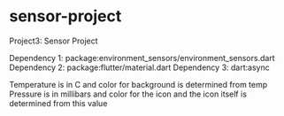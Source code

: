 # sensor-project
Project3: Sensor Project

Dependency 1: package:environment_sensors/environment_sensors.dart
Dependency 2: package:flutter/material.dart
Dependency 3: dart:async

Temperature is in C and color for background is determined from temp
Pressure is in millibars and color for the icon and the icon itself is determined from this value
